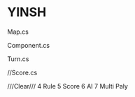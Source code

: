 # YINSH
  Map.cs

  Component.cs
  
  Turn.cs

//Score.cs
    
  ///Clear///
  4 Rule
  5 Score
  6 AI
  7 Multi Paly
